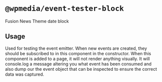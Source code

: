 # `@wpmedia/event-tester-block`

Fusion News Theme date block

## Usage

Used for testing the event emitter.  When new events are created, they should be subscribed to in this 
component in the constructor.  When this component is added to a page, it will not render anything visually.
It will console.log a message altering you what event has been consumed and also dump our the event object that can be 
inspected to ensure the correct data was captured. 
